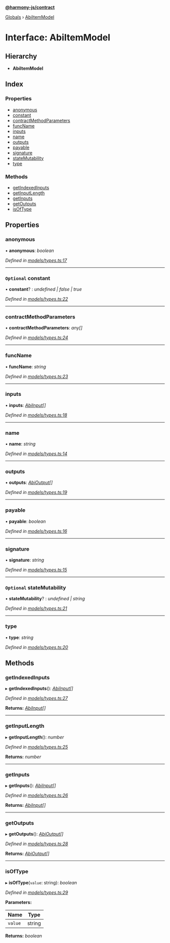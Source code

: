 **[@harmony-js/contract](../README.md)**

[Globals](../README.md) › [AbiItemModel](abiitemmodel.md)

# Interface: AbiItemModel

## Hierarchy

* **AbiItemModel**

## Index

### Properties

* [anonymous](abiitemmodel.md#anonymous)
* [constant](abiitemmodel.md#optional-constant)
* [contractMethodParameters](abiitemmodel.md#contractmethodparameters)
* [funcName](abiitemmodel.md#funcname)
* [inputs](abiitemmodel.md#inputs)
* [name](abiitemmodel.md#name)
* [outputs](abiitemmodel.md#outputs)
* [payable](abiitemmodel.md#payable)
* [signature](abiitemmodel.md#signature)
* [stateMutability](abiitemmodel.md#optional-statemutability)
* [type](abiitemmodel.md#type)

### Methods

* [getIndexedInputs](abiitemmodel.md#getindexedinputs)
* [getInputLength](abiitemmodel.md#getinputlength)
* [getInputs](abiitemmodel.md#getinputs)
* [getOutputs](abiitemmodel.md#getoutputs)
* [isOfType](abiitemmodel.md#isoftype)

## Properties

###  anonymous

• **anonymous**: *boolean*

*Defined in [models/types.ts:17](https://github.com/FireStack-Lab/Harmony-sdk-core/blob/d171933/packages/harmony-contract/src/models/types.ts#L17)*

___

### `Optional` constant

• **constant**? : *undefined | false | true*

*Defined in [models/types.ts:22](https://github.com/FireStack-Lab/Harmony-sdk-core/blob/d171933/packages/harmony-contract/src/models/types.ts#L22)*

___

###  contractMethodParameters

• **contractMethodParameters**: *any[]*

*Defined in [models/types.ts:24](https://github.com/FireStack-Lab/Harmony-sdk-core/blob/d171933/packages/harmony-contract/src/models/types.ts#L24)*

___

###  funcName

• **funcName**: *string*

*Defined in [models/types.ts:23](https://github.com/FireStack-Lab/Harmony-sdk-core/blob/d171933/packages/harmony-contract/src/models/types.ts#L23)*

___

###  inputs

• **inputs**: *[AbiInput](abiinput.md)[]*

*Defined in [models/types.ts:18](https://github.com/FireStack-Lab/Harmony-sdk-core/blob/d171933/packages/harmony-contract/src/models/types.ts#L18)*

___

###  name

• **name**: *string*

*Defined in [models/types.ts:14](https://github.com/FireStack-Lab/Harmony-sdk-core/blob/d171933/packages/harmony-contract/src/models/types.ts#L14)*

___

###  outputs

• **outputs**: *[AbiOutput](abioutput.md)[]*

*Defined in [models/types.ts:19](https://github.com/FireStack-Lab/Harmony-sdk-core/blob/d171933/packages/harmony-contract/src/models/types.ts#L19)*

___

###  payable

• **payable**: *boolean*

*Defined in [models/types.ts:16](https://github.com/FireStack-Lab/Harmony-sdk-core/blob/d171933/packages/harmony-contract/src/models/types.ts#L16)*

___

###  signature

• **signature**: *string*

*Defined in [models/types.ts:15](https://github.com/FireStack-Lab/Harmony-sdk-core/blob/d171933/packages/harmony-contract/src/models/types.ts#L15)*

___

### `Optional` stateMutability

• **stateMutability**? : *undefined | string*

*Defined in [models/types.ts:21](https://github.com/FireStack-Lab/Harmony-sdk-core/blob/d171933/packages/harmony-contract/src/models/types.ts#L21)*

___

###  type

• **type**: *string*

*Defined in [models/types.ts:20](https://github.com/FireStack-Lab/Harmony-sdk-core/blob/d171933/packages/harmony-contract/src/models/types.ts#L20)*

## Methods

###  getIndexedInputs

▸ **getIndexedInputs**(): *[AbiInput](abiinput.md)[]*

*Defined in [models/types.ts:27](https://github.com/FireStack-Lab/Harmony-sdk-core/blob/d171933/packages/harmony-contract/src/models/types.ts#L27)*

**Returns:** *[AbiInput](abiinput.md)[]*

___

###  getInputLength

▸ **getInputLength**(): *number*

*Defined in [models/types.ts:25](https://github.com/FireStack-Lab/Harmony-sdk-core/blob/d171933/packages/harmony-contract/src/models/types.ts#L25)*

**Returns:** *number*

___

###  getInputs

▸ **getInputs**(): *[AbiInput](abiinput.md)[]*

*Defined in [models/types.ts:26](https://github.com/FireStack-Lab/Harmony-sdk-core/blob/d171933/packages/harmony-contract/src/models/types.ts#L26)*

**Returns:** *[AbiInput](abiinput.md)[]*

___

###  getOutputs

▸ **getOutputs**(): *[AbiOutput](abioutput.md)[]*

*Defined in [models/types.ts:28](https://github.com/FireStack-Lab/Harmony-sdk-core/blob/d171933/packages/harmony-contract/src/models/types.ts#L28)*

**Returns:** *[AbiOutput](abioutput.md)[]*

___

###  isOfType

▸ **isOfType**(`value`: string): *boolean*

*Defined in [models/types.ts:29](https://github.com/FireStack-Lab/Harmony-sdk-core/blob/d171933/packages/harmony-contract/src/models/types.ts#L29)*

**Parameters:**

Name | Type |
------ | ------ |
`value` | string |

**Returns:** *boolean*